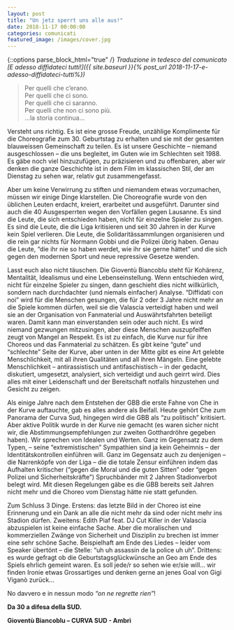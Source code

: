 ```yaml
---
layout: post
title: "Un jetz sperrt uns alle aus!"
date: 2018-11-17 00:00:00
categories: comunicati
featured_image: /images/cover.jpg
---
```


{::options parse_block_html="true" /}
_Traduzione in tedesco del comunicato [E adesso diffidateci tutti!]({{ 
site.baseurl }}{% post_url 2018-11-17-e-adesso-diffidateci-tutti%})_


>Per quelli che c’erano.  
>Per quelli che ci sono.  
>Per quelli che ci saranno.  
>Per quelli che non ci sono più.  
>...la storia continua...  

Versteht uns richtig. Es ist eine grosse Freude, unzählige Komplimente für die Choreografie zum 30. Geburtstag zu erhalten und sie mit der gesamten blauweissen Gemeinschaft zu teilen. Es ist unsere Geschichte – niemand ausgeschlossen – die uns begleitet, im Guten wie im Schlechten seit 1988. Es gäbe noch viel hinzuzufügen, zu präzisieren und zu offenbaren, aber wir denken die ganze Geschichte ist in dem Film im klassischen Stil, der am Dienstag zu sehen war, relativ gut zusammengefasst.

Aber um keine Verwirrung zu stiften und niemandem etwas vorzumachen, müssen wir einige Dinge klarstellen. Die Choreografie wurde von den üblichen Leuten erdacht, kreiert, erarbeitet und ausgeführt. Darunter sind auch die 40 Ausgesperrten wegen den Vorfällen gegen Lausanne. Es sind die Leute, die sich entschieden haben, nicht für einzelne Spieler zu singen. Es sind die Leute, die die Liga kritisieren und seit 30 Jahren in der Kurve kein Spiel verlieren. Die Leute, die Solidaritässammlungen organisieren und die rein gar nichts für Normann Gobbi und die Polizei übrig haben. Genau die Leute, “die ihr nie so haben werdet, wie ihr sie gerne hättet” und die sich gegen den modernen Sport und neue repressive Gesetze wenden.

Lasst euch also nicht täuschen. Die Gioventù Biancoblu steht für Kohärenz, Mentalität, Idealismus und eine Lebenseinstellung. Wenn entschieden wird, nicht für einzelne Spieler zu singen, dann geschieht dies nicht willkürlich, sondern nach durchdachter (und niemals einfacher) Analyse. “Diffidati con noi” wird für die Menschen gesungen, die für 2 oder 3 Jahre nicht mehr an die Spiele kommen dürfen, weil sie die Valascia verteidigt haben und weil sie an der Organisation von Fanmaterial und Auswährtsfahrten beteiligt waren. Damit kann man einverstanden sein oder auch nicht. Es wird niemand gezwungen mitzusingen, aber diese Menschen auszupfeiffen zeugt von Mangel an Respekt. Es ist zu einfach, die Kurve nur für ihre Choreos und das Fanmaterial zu schätzen. Es gibt keine “gute” und “schlechte” Seite der Kurve, aber unten in der Mitte gibt es eine Art gelebte Menschlichkeit, mit all ihren Qualitäten und all ihren Mängeln. Eine gelebte Menschlichkeit – antirassistisch und antifaschistisch – in der gedacht, diskutiert, umgesetzt, analysiert, sich verteidigt und auch geirrt wird. Dies alles mit einer Leidenschaft und der Bereitschaft notfalls hinzustehen und Gesicht zu zeigen.

Als einige Jahre nach dem Entstehen der GBB die erste Fahne von Che in der Kurve auftauchte, gab es alles andere als Beifall. Heute gehört Che zum Panorama der Curva Sud, hingegen wird die GBB als “zu politisch” kritisiert. Aber aktive Politik wurde in der Kurve nie gemacht (es waren sicher nicht wir, die Abstimmungsempfehlungen zur zweiten Gotthardröhre gegeben haben). Wir sprechen von Idealen und Werten. Ganz im Gegensatz zu dem Typen, – seine “extremistischen” Sympathien sind ja kein Geheimnis – der Identitätskontrollen einführen will. Ganz im Gegensatz auch zu denjenigen – die Narrenköpfe von der Liga – die die totale Zensur einführen indem das Aufhalten kritischer (“gegen die Moral und die guten Sitten” oder “gegen Polizei und Sicherheitskräfte”) Spruchbänder mit 2 Jahren Stadionverbot belegt wird. Mit diesen Regelungen gäbe es die GBB bereits seit Jahren nicht mehr und die Choreo vom Dienstag hätte nie statt gefunden.

Zum Schluss 3 Dinge. Erstens: das letzte Bild in der Choreo ist eine Erinnerung und ein Dank an alle die nicht mehr da sind oder nicht mehr ins Stadion dürfen. Zweitens: Edith Piaf feat. DJ Cut Killer in der Valascia abzuspielen ist keine einfache Sache. Aber die moralischen und kommerziellen Zwänge von Sicherheit und Disziplin zu brechen ist immer eine sehr schöne Sache. Beispielhaft am Ende des Liedes – leider vom Speaker übertönt – die Stelle: “uh uh assassin de la police uh uh”. Drittens: es wurde gefragt ob die Geburtstagsglückwünsche an Geo am Ende des Spiels ehrlich gemeint waren. Es soll jede/r so sehen wie er/sie will… wir finden Ironie etwas Grossartiges und denken gerne an jenes Goal von Gigi Viganò zurück...

No davvero e in nessun modo _“on ne regrette rien”_!  

__Da 30 a difesa della SUD.__ 

__Gioventù Biancoblu – CURVA SUD - Ambrì__
